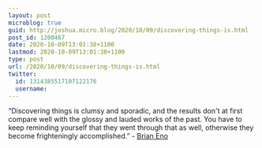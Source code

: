 ```yaml
---
layout: post
microblog: true
guid: http://joshua.micro.blog/2020/10/09/discovering-things-is.html
post_id: 1200467
date: 2020-10-09T13:01:38+1100
lastmod: 2020-10-09T13:01:38+1100
type: post
url: /2020/10/09/discovering-things-is.html
twitter:
  id: 1314385517107122176
  username: 
---
```

“Discovering things is clumsy and sporadic, and the results don't at first compare well with the glossy and lauded works of the past. You have to keep reminding yourself that they went through that as well, otherwise they become frighteningly accomplished.” - [Brian Eno](http://music.hyperreal.org/artists/brian_eno/email.html)
